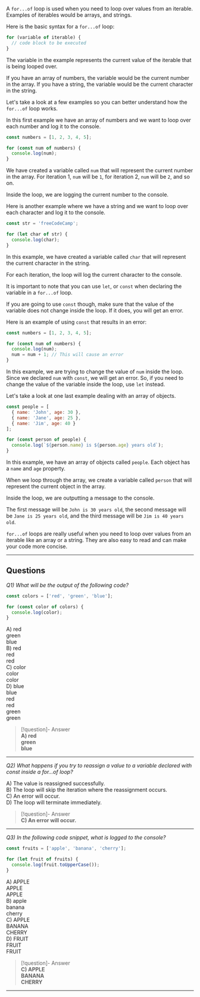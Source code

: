 A `for...of` loop is used when you need to loop over values from an iterable. Examples of iterables would be arrays, and strings.

Here is the basic syntax for a `for...of` loop:

```js
for (variable of iterable) {
  // code block to be executed
}
```

The variable in the example represents the current value of the iterable that is being looped over.

If you have an array of numbers, the variable would be the current number in the array. If you have a string, the variable would be the current character in the string.

Let's take a look at a few examples so you can better understand how the `for...of` loop works.

In this first example we have an array of numbers and we want to loop over each number and log it to the console.

```js
const numbers = [1, 2, 3, 4, 5];

for (const num of numbers) {
  console.log(num);
}
```

We have created a variable called `num` that will represent the current number in the array. For iteration 1, `num` will be `1`, for iteration 2, `num` will be `2`, and so on.

Inside the loop, we are logging the current number to the console.

Here is another example where we have a string and we want to loop over each character and log it to the console.

```js
const str = 'freeCodeCamp';

for (let char of str) {
  console.log(char);
}
```

In this example, we have created a variable called `char` that will represent the current character in the string.

For each iteration, the loop will log the current character to the console.

It is important to note that you can use `let`, or `const` when declaring the variable in a `for...of` loop.

If you are going to use `const` though, make sure that the value of the variable does not change inside the loop. If it does, you will get an error.

Here is an example of using `const` that results in an error:

```js
const numbers = [1, 2, 3, 4, 5];

for (const num of numbers) {
  console.log(num);
  num = num + 1; // This will cause an error
}
```

In this example, we are trying to change the value of `num` inside the loop. Since we declared `num` with `const`, we will get an error. So, if you need to change the value of the variable inside the loop, use `let` instead.

Let's take a look at one last example dealing with an array of objects.

```js
const people = [
  { name: 'John', age: 30 },
  { name: 'Jane', age: 25 },
  { name: 'Jim', age: 40 }
];

for (const person of people) {
  console.log(`${person.name} is ${person.age} years old`);
}
```

In this example, we have an array of objects called `people`. Each object has a `name` and `age` property.

When we loop through the array, we create a variable called `person` that will represent the current object in the array.

Inside the loop, we are outputting a message to the console.

The first message will be `John is 30 years old`, the second message will be `Jane is 25 years old`, and the third message will be `Jim is 40 years old`.

`for...of` loops are really useful when you need to loop over values from an iterable like an array or a string. They are also easy to read and can make your code more concise.

---
## Questions

*Q1) What will be the output of the following code?*

```js
const colors = ['red', 'green', 'blue'];  

for (const color of colors) {  
  console.log(color);  
}
```

A) red  
   green  
   blue  
B) red  
   red  
   red  
C) color  
   color  
   color  
D) blue  
   blue  
   red  
   red  
   green  
   green  

> [!question]- Answer  
> **A) red  
   green  
   blue**

---

*Q2) What happens if you try to reassign a value to a variable declared with const inside a for...of loop?*

A) The value is reassigned successfully.  
B) The loop will skip the iteration where the reassignment occurs.  
C) An error will occur.  
D) The loop will terminate immediately.  

> [!question]- Answer  
> **C) An error will occur.**

---

*Q3) In the following code snippet, what is logged to the console?*

```js
const fruits = ['apple', 'banana', 'cherry'];  

for (let fruit of fruits) {  
  console.log(fruit.toUpperCase());  
}
```

A) APPLE  
   APPLE  
   APPLE  
B) apple  
   banana  
   cherry  
C) APPLE  
   BANANA  
   CHERRY  
D) FRUIT  
   FRUIT  
   FRUIT  

> [!question]- Answer  
> **C) APPLE  
   BANANA  
   CHERRY**

---